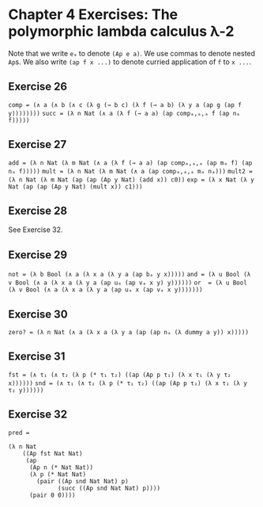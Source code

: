 # Chapter 4 Exercises: The polymorphic lambda calculus λ-2

Note that we write `eₐ` to denote `(Ap e a)`. We use commas to denote nested `Ap`s.
We also write `(ap f x ...)` to denote curried application of `f` to `x ...`.

## Exercise 26

`comp = (∧ a (∧ b (∧ c (λ g (→ b c) (λ f (→ a b) (λ y a (ap g (ap f y))))))))`
`succ = (λ n Nat (∧ a (λ f (→ a a) (ap compₐ,ₐ,ₐ f (ap nₐ f)))))`

## Exercise 27

`add = (λ n Nat (λ m Nat (∧ a (λ f (→ a a) (ap compₐ,ₐ,ₐ (ap mₐ f) (ap nₐ f)))))`
`mult = (λ n Nat (λ m Nat (∧ a (ap compₐ,ₐ,ₐ mₐ nₐ)))`
`mult2 = (λ n Nat (λ m Nat (ap (ap (Ap y Nat) (add x)) c0))`
`exp = (λ x Nat (λ y Nat (ap (ap (Ap y Nat) (mult x)) c1)))`

## Exercise 28

See Exercise 32.

## Exercise 29

`not = (λ b Bool (∧ a (λ x a (λ y a (ap bₐ y x)))))`
`and = (λ u Bool (λ v Bool (∧ a (λ x a (λ y a (ap uₐ (ap vₐ x y) y))))))`
`or  = (λ u Bool (λ v Bool (∧ a (λ x a (λ y a (ap uₐ x (ap vₐ x y)))))))`

## Exercise 30

`zero? = (λ n Nat (∧ a (λ x a (λ y a (ap (ap nₐ (λ dummy a y)) x)))))`

## Exercise 31

`fst = (∧ τ₁ (∧ τ₂ (λ p (* τ₁ τ₂) ((ap (Ap p τ₁) (λ x τ₁ (λ y τ₂ x))))))`
`snd = (∧ τ₁ (∧ τ₂ (λ p (* τ₁ τ₂) ((ap (Ap p τ₂) (λ x τ₁ (λ y τ₂ y))))))`

## Exercise 32

    pred =

    (λ n Nat
        ((Ap fst Nat Nat)
         (ap
          (Ap n (* Nat Nat))
          (λ p (* Nat Nat)
            (pair ((Ap snd Nat Nat) p)
                  (succ ((Ap snd Nat Nat) p))))
          (pair 0 0))))
